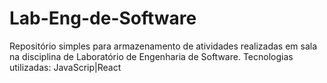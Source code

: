 # Lab-Eng-de-Software

Repositório simples para armazenamento de atividades realizadas em sala na disciplina de Laboratório de Engenharia de Software.
Tecnologias utilizadas: JavaScrip|React